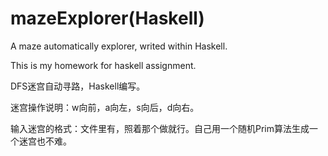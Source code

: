 # mazeExplorer(Haskell)
A maze automatically explorer, writed within Haskell.

This is my homework for haskell assignment.

DFS迷宫自动寻路，Haskell编写。

迷宫操作说明：w向前，a向左，s向后，d向右。  

输入迷宫的格式：文件里有，照着那个做就行。自己用一个随机Prim算法生成一个迷宫也不难。
